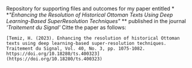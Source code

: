 Repository for supporting files and outcomes for my paper entitled * **"Enhancing the Resolution of Historical Ottoman Texts Using Deep Learning-Based SuperResolution Techniques"* ** published in 
the journal *'Traitement du Signal'*
Citte the paper as follows:

    [Temiz, H. (2023). Enhancing the resolution of historical Ottoman texts using deep learning-based super-resolution techniques. Traitement du Signal, Vol. 40, No. 3, pp. 1075-1082. https://doi.org/10.18280/ts.400323](https://doi.org/10.18280/ts.400323)

